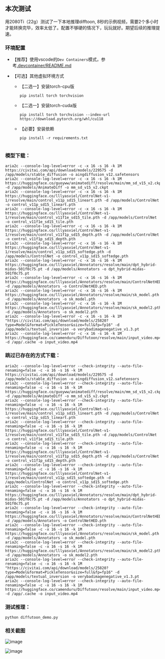 ## 本次测试

用2080Ti（22g）测试了一下本地推理difftoon, 8秒的示例视频，需要2个多小时才能转换完毕，效率太低了。配置不够硬的情况下，玩玩就好。期望后续的推理提速。

### 环境配置
- 【推荐】使用vscode的`Dev Containers`模式，参考[.devcontainer/README.md](.devcontainer/README.md)

- 【可选】其他虚拟环境方式
    - 【二选一】安装torch-cpu版
        ```shell
        pip install torch torchvision
        ```
    - 【二选一】安装torch-cuda版
        ```shell
        pip install torch torchvision --index-url https://download.pytorch.org/whl/cu118
        ```
    - 【必要】安装依赖
        ```shell
        pip install -r requirements.txt


### 模型下载：
```shell
aria2c --console-log-level=error -c -x 16 -s 16 -k 1M https://civitai.com/api/download/models/229575 -d /app/models/stable_diffusion -o aingdiffusion_v12.safetensors
aria2c --console-log-level=error -c -x 16 -s 16 -k 1M https://huggingface.co/guoyww/animatediff/resolve/main/mm_sd_v15_v2.ckpt -d /app/models/AnimateDiff -o mm_sd_v15_v2.ckpt
aria2c --console-log-level=error -c -x 16 -s 16 -k 1M https://huggingface.co/lllyasviel/ControlNet-v1-1/resolve/main/control_v11p_sd15_lineart.pth -d /app/models/ControlNet -o control_v11p_sd15_lineart.pth
aria2c --console-log-level=error -c -x 16 -s 16 -k 1M https://huggingface.co/lllyasviel/ControlNet-v1-1/resolve/main/control_v11f1e_sd15_tile.pth -d /app/models/ControlNet -o control_v11f1e_sd15_tile.pth
aria2c --console-log-level=error -c -x 16 -s 16 -k 1M https://huggingface.co/lllyasviel/ControlNet-v1-1/resolve/main/control_v11f1p_sd15_depth.pth -d /app/models/ControlNet -o control_v11f1p_sd15_depth.pth
aria2c --console-log-level=error -c -x 16 -s 16 -k 1M https://huggingface.co/lllyasviel/ControlNet-v1-1/resolve/main/control_v11p_sd15_softedge.pth -d /app/models/ControlNet -o control_v11p_sd15_softedge.pth
aria2c --console-log-level=error -c -x 16 -s 16 -k 1M https://huggingface.co/lllyasviel/Annotators/resolve/main/dpt_hybrid-midas-501f0c75.pt -d /app/models/Annotators -o dpt_hybrid-midas-501f0c75.pt
aria2c --console-log-level=error -c -x 16 -s 16 -k 1M https://huggingface.co/lllyasviel/Annotators/resolve/main/ControlNetHED.pth -d /app/models/Annotators -o ControlNetHED.pth
aria2c --console-log-level=error -c -x 16 -s 16 -k 1M https://huggingface.co/lllyasviel/Annotators/resolve/main/sk_model.pth -d /app/models/Annotators -o sk_model.pth
aria2c --console-log-level=error -c -x 16 -s 16 -k 1M https://huggingface.co/lllyasviel/Annotators/resolve/main/sk_model2.pth -d /app/models/Annotators -o sk_model2.pth
aria2c --console-log-level=error -c -x 16 -s 16 -k 1M "https://civitai.com/api/download/models/25820?type=Model&format=PickleTensor&size=full&fp=fp16" -d /app/models/textual_inversion -o verybadimagenegative_v1.3.pt
aria2c --console-log-level=error -c -x 16 -s 16 -k 1M https://huggingface.co/camenduru/Diffutoon/resolve/main/input_video.mp4 -d /app/.cache -o input_video.mp4
```


### 跳过已存在的方式下载：
```shell
aria2c --console-log-level=error --check-integrity --auto-file-renaming=false -c -x 16 -s 16 -k 1M https://civitai.com/api/download/models/229575 -d /app/models/stable_diffusion -o aingdiffusion_v12.safetensors
aria2c --console-log-level=error --check-integrity --auto-file-renaming=false -c -x 16 -s 16 -k 1M https://huggingface.co/guoyww/animatediff/resolve/main/mm_sd_v15_v2.ckpt -d /app/models/AnimateDiff -o mm_sd_v15_v2.ckpt
aria2c --console-log-level=error --check-integrity --auto-file-renaming=false -c -x 16 -s 16 -k 1M https://huggingface.co/lllyasviel/ControlNet-v1-1/resolve/main/control_v11p_sd15_lineart.pth -d /app/models/ControlNet -o control_v11p_sd15_lineart.pth
aria2c --console-log-level=error --check-integrity --auto-file-renaming=false -c -x 16 -s 16 -k 1M https://huggingface.co/lllyasviel/ControlNet-v1-1/resolve/main/control_v11f1e_sd15_tile.pth -d /app/models/ControlNet -o control_v11f1e_sd15_tile.pth
aria2c --console-log-level=error --check-integrity --auto-file-renaming=false -c -x 16 -s 16 -k 1M https://huggingface.co/lllyasviel/ControlNet-v1-1/resolve/main/control_v11f1p_sd15_depth.pth -d /app/models/ControlNet -o control_v11f1p_sd15_depth.pth
aria2c --console-log-level=error --check-integrity --auto-file-renaming=false -c -x 16 -s 16 -k 1M https://huggingface.co/lllyasviel/ControlNet-v1-1/resolve/main/control_v11p_sd15_softedge.pth -d /app/models/ControlNet -o control_v11p_sd15_softedge.pth
aria2c --console-log-level=error --check-integrity --auto-file-renaming=false -c -x 16 -s 16 -k 1M https://huggingface.co/lllyasviel/Annotators/resolve/main/dpt_hybrid-midas-501f0c75.pt -d /app/models/Annotators -o dpt_hybrid-midas-501f0c75.pt
aria2c --console-log-level=error --check-integrity --auto-file-renaming=false -c -x 16 -s 16 -k 1M https://huggingface.co/lllyasviel/Annotators/resolve/main/ControlNetHED.pth -d /app/models/Annotators -o ControlNetHED.pth
aria2c --console-log-level=error --check-integrity --auto-file-renaming=false -c -x 16 -s 16 -k 1M https://huggingface.co/lllyasviel/Annotators/resolve/main/sk_model.pth -d /app/models/Annotators -o sk_model.pth
aria2c --console-log-level=error --check-integrity --auto-file-renaming=false -c -x 16 -s 16 -k 1M https://huggingface.co/lllyasviel/Annotators/resolve/main/sk_model2.pth -d /app/models/Annotators -o sk_model2.pth
aria2c --console-log-level=error --check-integrity --auto-file-renaming=false -c -x 16 -s 16 -k 1M "https://civitai.com/api/download/models/25820?type=Model&format=PickleTensor&size=full&fp=fp16" -d /app/models/textual_inversion -o verybadimagenegative_v1.3.pt
aria2c --console-log-level=error --check-integrity --auto-file-renaming=false -c -x 16 -s 16 -k 1M https://huggingface.co/camenduru/Diffutoon/resolve/main/input_video.mp4 -d /app/.cache -o input_video.mp4
```


### 测试推理：
```shell
python diffutoon_demo.py
```

### 相关截图
![image](https://github.com/Samge0/DiffSynth-Studio/assets/17336101/7bbc0d9f-838a-46e2-a296-5c4e94ffae87)

![image](https://github.com/Samge0/DiffSynth-Studio/assets/17336101/8093318e-a793-4218-9ccf-d817c6116881)
